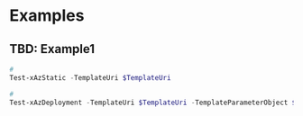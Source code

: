 # Examples

## TBD: Example1

```PowerShell
# 
Test-xAzStatic -TemplateUri $TemplateUri
```

```PowerShell
# 
Test-xAzDeployment -TemplateUri $TemplateUri -TemplateParameterObject $Object
```